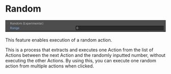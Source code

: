
# Random

![Random](img/ActionRandom.png)

This feature enables execution of a random action.

This is a process that extracts and executes one Action from the list of Actions between the next Action and the randomly inputted number, without executing the other Actions. By using this, you can execute one random action from multiple actions when clicked.